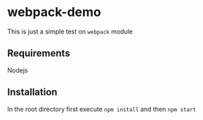 # webpack-demo
This is just a simple test on `webpack` module
## Requirements

Nodejs

## Installation
In the root directory first execute `npm install` and then `npm start`

